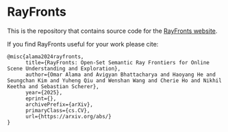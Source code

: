 # RayFronts

This is the repository that contains source code for the [RayFronts website](https://rayfronts.github.io).

If you find RayFronts useful for your work please cite:
```
@misc{alama2024rayfronts,
      title={RayFronts: Open-Set Semantic Ray Frontiers for Online Scene Understanding and Exploration}, 
      author={Omar Alama and Avigyan Bhattacharya and Haoyang He and Seungchan Kim and Yuheng Qiu and Wenshan Wang and Cherie Ho and Nikhil Keetha and Sebastian Scherer},
      year={2025},
      eprint={},
      archivePrefix={arXiv},
      primaryClass={cs.CV},
      url={https://arxiv.org/abs/}
}
```
